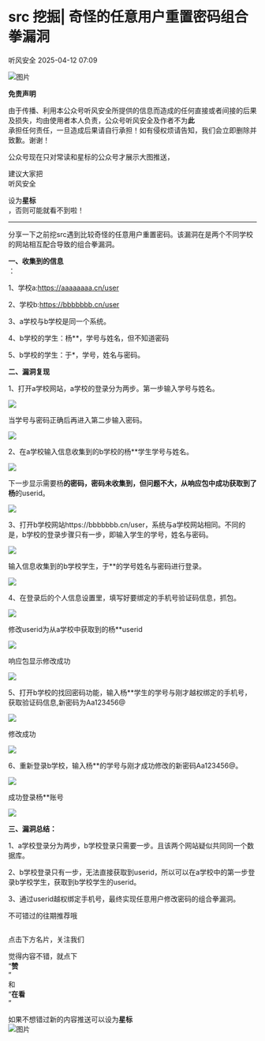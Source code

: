 #  src 挖掘| 奇怪的任意用户重置密码组合拳漏洞   
 听风安全   2025-04-12 07:09  
  
![图片](https://mmbiz.qpic.cn/sz_mmbiz_gif/Tp9VOk1IaycpsK4AXvozeaMLYk7OBLQau8mDrsWslNiajkybyodE8HbkJ9ibPO7IofWw3S4sE38LyCWYSxSZMjkQ/640?wx_fmt=gif&wxfrom=5&wx_lazy=1&wx_co=1&tp=webp "")  
  
**免责声明**  
  
由于传播、利用本公众号听风安全所提供的信息而造成的任何直接或者间接的后果及损失，均由使用者本人负责，公众号听风安全及作者不为**此**  
承担任何责任，一旦造成后果请自行承担！如有侵权烦请告知，我们会立即删除并致歉。谢谢！  
  
公众号现在只对常读和星标的公众号才展示大图推送，  
  
建议大家把  
听风安全  
  
设为**星标**  
，否则可能就看不到啦！  
  
----------------------------------------------------------------------  
  
分享一下之前挖src遇到比较奇怪的任意用户重置密码。该漏洞在是两个不同学校的网站相互配合导致的组合拳漏洞。  
  
  
**一、收集到的信息**  
：  
  
1、学校a:https://aaaaaaaa.cn/user  
  
2、学校b:https://bbbbbbb.cn/user  
  
3、a学校与b学校是同一个系统。  
  
4、b学校的学生：杨**，学号与姓名，但不知道密码  
  
5、b学校的学生：于*，学号，姓名与密码。  
  
  
**二、漏洞复现**  
  
1、打开a学校网站，a学校的登录分为两步。第一步输入学号与姓名。  
  
  
![](https://mmbiz.qpic.cn/mmbiz_png/fp1zrrz1Uibic25n4Wib6WWHARsYuvXxyNqStpmJB6Cf3GkRAURfBBdFOZSsKU8YgamueAuvYoOXuA8EiaokiapsUnQ/640?wx_fmt=png&from=appmsg "")  
  
当学号与密码正确后再进入第二步输入密码。  
  
![](https://mmbiz.qpic.cn/mmbiz_png/fp1zrrz1Uibic25n4Wib6WWHARsYuvXxyNq94664HkFzrpbNCOY49WPQ9Q9q8NlMgryznPdYb2eZLPkibkODx5yXwQ/640?wx_fmt=png&from=appmsg "")  
  
  
2、在a学校输入信息收集到的b学校的杨**学生学号与姓名。  
  
![](https://mmbiz.qpic.cn/mmbiz_png/fp1zrrz1Uibic25n4Wib6WWHARsYuvXxyNqhmZKcADuknicgUMuKFjVlyIu5kWJAibsWyy6BkUFB2DUYribicpcOhY6qQ/640?wx_fmt=png&from=appmsg "")  
  
下一步显示需要杨**的密码，密码未收集到，但问题不大，从响应包中成功获取到了杨**的userid。  
  
![](https://mmbiz.qpic.cn/mmbiz_png/fp1zrrz1Uibic25n4Wib6WWHARsYuvXxyNqia4UYnz26TZ52BngnRVMNazBPLkzsWT1LA5sNcl2ZzGIbdJsvYoBu5A/640?wx_fmt=png&from=appmsg "")  
  
3、打开b学校网站https://bbbbbbb.cn/user，系统与a学校网站相同。不同的是，b学校的登录步骤只有一步，即输入学生的学号，姓名与密码。  
  
![](https://mmbiz.qpic.cn/mmbiz_png/fp1zrrz1Uibic25n4Wib6WWHARsYuvXxyNq4k7wibOzfuslgibbB9OVGT7JNMqlKPThZdGicjkIozG2GjF9WBhlTMFgA/640?wx_fmt=png&from=appmsg "")  
  
  
输入信息收集到的b学校学生，于**的学号姓名与密码进行登录。  
  
![](https://mmbiz.qpic.cn/mmbiz_png/fp1zrrz1Uibic25n4Wib6WWHARsYuvXxyNqxyU45NuFP38NozHSA75XjfomMxLqL37aXficlH7gP7stLNyq7Bw8ZFQ/640?wx_fmt=png&from=appmsg "")  
  
  
4、在登录后的个人信息设置里，填写好要绑定的手机号验证码信息，抓包。  
  
![](https://mmbiz.qpic.cn/mmbiz_png/fp1zrrz1Uibic25n4Wib6WWHARsYuvXxyNqCqOulZo6iaibvZATOPjmYafJGaTHibMcGuzZM3vSgGVZTkcOuTx0xEjfg/640?wx_fmt=png&from=appmsg "")  
  
修改userid为从a学校中获取到的杨**userid  
  
![](https://mmbiz.qpic.cn/mmbiz_png/fp1zrrz1Uibic25n4Wib6WWHARsYuvXxyNq0tibeMyOaVWC0gD48DuXn12DIQXKSfXVRkxIrcQLoIM9SRw64icAvc4A/640?wx_fmt=png&from=appmsg "")  
  
响应包显示修改成功  
  
![](https://mmbiz.qpic.cn/mmbiz_png/fp1zrrz1Uibic25n4Wib6WWHARsYuvXxyNqhibW5BMfQT9SE4cPhUArC4Fl2gJ2A4OVPdTqIia4VLQgxdjibusp0gxSg/640?wx_fmt=png&from=appmsg "")  
  
5、打开b学校的找回密码功能，输入杨**学生的学号与刚才越权绑定的手机号，获取验证码信息,新密码为Aa123456@  
  
![](https://mmbiz.qpic.cn/mmbiz_png/fp1zrrz1Uibic25n4Wib6WWHARsYuvXxyNqk3XmqFcSibsSCUD7icvicwgAQ63mb50dtvZLh6Dr4zCKgFvNFKwNDiaInQ/640?wx_fmt=png&from=appmsg "")  
  
修改成功  
  
![](https://mmbiz.qpic.cn/mmbiz_png/fp1zrrz1Uibic25n4Wib6WWHARsYuvXxyNqH0hAWQeDtgIpMKiaUpMwmmOSiaoXFl4ziaQ66mdmPLoPz1ZYFesxZaFKA/640?wx_fmt=png&from=appmsg "")  
  
  
6、重新登录b学校，输入杨**的学号与刚才成功修改的新密码Aa123456@。  
  
![](https://mmbiz.qpic.cn/mmbiz_png/fp1zrrz1Uibic25n4Wib6WWHARsYuvXxyNqb7benDYo841EN1zxe2Hm6Xh9mdUg8icBlwLcKY18J6AEs0qibDFSgTtw/640?wx_fmt=png&from=appmsg "")  
  
成功登录杨**账号  
  
![](https://mmbiz.qpic.cn/mmbiz_png/fp1zrrz1Uibic25n4Wib6WWHARsYuvXxyNqXS2meI6JcmGJHUFfmicOKn5T3TqsPAkhOibtcLvSyU6HXZjPqDwmIsgg/640?wx_fmt=png&from=appmsg "")  
  
  
**三、漏洞总结：**  
  
1、a学校登录分为两步，b学校登录只需要一步。且该两个网站疑似共同同一个数据库。  
  
  
2、b学校登录只有一步，无法直接获取到userid，所以可以在a学校中的第一步登录b学校学生，获取到b学校学生的userid。  
  
  
3、通过userid越权绑定手机号，最终实现任意用户修改密码的组合拳漏洞。  
  
不可错过的往期推荐哦  
  
  
```
```  
  
  
点击下方名片，关注我们  
  
  
  
觉得内容不错，就点下  
“**赞**  
”  
和  
“**在看**  
”  
  
  
如果不想错过新的内容推送可以设为**星标**  
![图片](https://mmbiz.qpic.cn/mmbiz_png/Yv6ic9zgr5hTYyCkc91euAiaGULJSbiaHricFHs2dd2sib20WTJKwHYD90Jia9HCKxnmJUwnkicGU7rVP3EYCVh3dMnng/640?wx_fmt=other&wxfrom=5&wx_lazy=1&wx_co=1&tp=webp "")  
  
  
  

